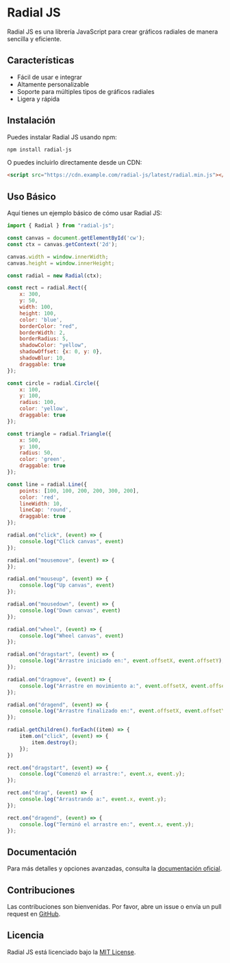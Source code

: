 # Radial JS

Radial JS es una librería JavaScript para crear gráficos radiales de manera sencilla y eficiente.

## Características

- Fácil de usar e integrar
- Altamente personalizable
- Soporte para múltiples tipos de gráficos radiales
- Ligera y rápida

## Instalación

Puedes instalar Radial JS usando npm:

```bash
npm install radial-js
```

O puedes incluirlo directamente desde un CDN:

```html
<script src="https://cdn.example.com/radial-js/latest/radial.min.js"></script>
```

## Uso Básico

Aquí tienes un ejemplo básico de cómo usar Radial JS:

```javascript
import { Radial } from "radial-js";

const canvas = document.getElementById('cw');
const ctx = canvas.getContext('2d');

canvas.width = window.innerWidth;
canvas.height = window.innerHeight;

const radial = new Radial(ctx);

const rect = radial.Rect({
    x: 300,
    y: 50,
    width: 100,
    height: 100,
    color: 'blue',
    borderColor: "red",
    borderWidth: 2,
    borderRadius: 5,
    shadowColor: "yellow",
    shadowOffset: {x: 0, y: 0},
    shadowBlur: 10,
    draggable: true
});

const circle = radial.Circle({
    x: 100,
    y: 100,
    radius: 100,
    color: 'yellow',
    draggable: true
});

const triangle = radial.Triangle({
    x: 500,
    y: 100,
    radius: 50,
    color: 'green',
    draggable: true
});

const line = radial.Line({
    points: [100, 100, 200, 200, 300, 200],
    color: 'red',
    lineWidth: 10,
    lineCap: 'round',
    draggable: true
});

radial.on("click", (event) => {
    console.log("Click canvas", event)
});

radial.on("mousemove", (event) => {
});

radial.on("mouseup", (event) => {
    console.log("Up canvas", event)
});

radial.on("mousedown", (event) => {
    console.log("Down canvas", event)
});

radial.on("wheel", (event) => {
    console.log("Wheel canvas", event)
});

radial.on("dragstart", (event) => {
    console.log("Arrastre iniciado en:", event.offsetX, event.offsetY);
});

radial.on("dragmove", (event) => {
    console.log("Arrastre en movimiento a:", event.offsetX, event.offsetY);
});

radial.on("dragend", (event) => {
    console.log("Arrastre finalizado en:", event.offsetX, event.offsetY);
});

radial.getChildren().forEach((item) => {
    item.on("click", (event) => {
        item.destroy();
    });
})

rect.on("dragstart", (event) => {
    console.log("Comenzó el arrastre:", event.x, event.y);
});

rect.on("drag", (event) => {
    console.log("Arrastrando a:", event.x, event.y);
});

rect.on("dragend", (event) => {
    console.log("Terminó el arrastre en:", event.x, event.y);
});
```

## Documentación

Para más detalles y opciones avanzadas, consulta la [documentación oficial](https://example.com/radial-js/docs).

## Contribuciones

Las contribuciones son bienvenidas. Por favor, abre un issue o envía un pull request en [GitHub](https://github.com/tuusuario/radial-js).

## Licencia

Radial JS está licenciado bajo la [MIT License](LICENSE).
